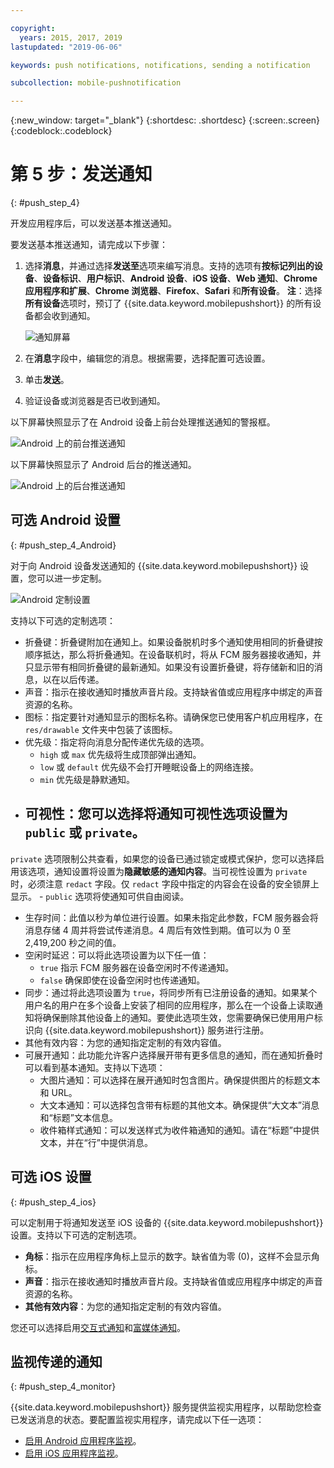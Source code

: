 ```yaml
---

copyright:
  years: 2015, 2017, 2019
lastupdated: "2019-06-06"

keywords: push notifications, notifications, sending a notification

subcollection: mobile-pushnotification

---
```


{:new_window: target="_blank"}
{:shortdesc: .shortdesc}
{:screen:.screen}
{:codeblock:.codeblock}

# 第 5 步：发送通知
{: #push_step_4}

开发应用程序后，可以发送基本推送通知。

要发送基本推送通知，请完成以下步骤：

1. 选择**消息**，并通过选择**发送至**选项来编写消息。支持的选项有**按标记列出的设备**、**设备标识**、**用户标识**、**Android 设备**、**iOS 设备**、**Web 通知**、**Chrome 应用程序和扩展**、**Chrome 浏览器**、**Firefox**、**Safari** 和**所有设备**。
**注**：选择**所有设备**选项时，预订了 {{site.data.keyword.mobilepushshort}} 的所有设备都会收到通知。
	
    ![通知屏幕](images/tag_notification.jpg "显示“发送至”、“消息”以及“其他有效内容”字段的“发送通知”屏幕")

2. 在**消息**字段中，编辑您的消息。根据需要，选择配置可选设置。
3. 单击**发送**。
3. 验证设备或浏览器是否已收到通知。

以下屏幕快照显示了在 Android 设备上前台处理推送通知的警报框。



![Android 上的前台推送通知](images/Android_Screenshot.jpg "带有测试通知的警报框")

以下屏幕快照显示了 Android 后台的推送通知。


![Android 上的后台推送通知](images/background.jpg "Android 设备上的推送通知")

## 可选 Android 设置 
{: #push_step_4_Android}

对于向 Android 设备发送通知的 {{site.data.keyword.mobilepushshort}} 设置，您可以进一步定制。 

![Android 定制设置](images/android_custom_settings.jpg "“推送通知定制设置”页面")

支持以下可选的定制选项：

- 折叠键：折叠键附加在通知上。如果设备脱机时多个通知使用相同的折叠键按顺序抵达，那么将折叠通知。在设备联机时，将从 FCM 服务器接收通知，并只显示带有相同折叠键的最新通知。如果没有设置折叠键，将存储新和旧的消息，以在以后传递。
- 声音：指示在接收通知时播放声音片段。支持缺省值或应用程序中绑定的声音资源的名称。
- 图标：指定要针对通知显示的图标名称。请确保您已使用客户机应用程序，在 `res/drawable` 文件夹中包装了该图标。
- 优先级：指定将向消息分配传递优先级的选项。 
	- `high` 或 `max` 优先级将生成顶部弹出通知。
	- `low` 或 `default` 优先级不会打开睡眠设备上的网络连接。 
	- `min` 优先级是静默通知。
- 可视性：您可以选择将通知可视性选项设置为 `public` 或 `private`。 
	- 
`private` 选项限制公共查看，如果您的设备已通过锁定或模式保护，您可以选择启用该选项，通知设置将设置为**隐藏敏感的通知内容**。当可视性设置为 `private` 时，必须注意 `redact` 字段。仅 `redact` 字段中指定的内容会在设备的安全锁屏上显示。 
	- `public` 选项将使通知可供自由阅读。
- 生存时间：此值以秒为单位进行设置。如果未指定此参数，FCM 服务器会将消息存储 4 周并将尝试传递消息。4 周后有效性到期。值可以为 0 至 2,419,200 秒之间的值。
- 空闲时延迟：可以将此选项设置为以下任一值：
	- `true` 指示 FCM 服务器在设备空闲时不传递通知。 
	- `false` 确保即使在设备空闲时也传递通知。
- 同步：通过将此选项设置为 `true`，将同步所有已注册设备的通知。如果某个用户名的用户在多个设备上安装了相同的应用程序，那么在一个设备上读取通知将确保删除其他设备上的通知。要使此选项生效，您需要确保已使用用户标识向 {{site.data.keyword.mobilepushshort}} 服务进行注册。
- 其他有效内容：为您的通知指定定制的有效内容值。
- 可展开通知：此功能允许客户选择展开带有更多信息的通知，而在通知折叠时可以看到基本通知。支持以下选项：
	- 大图片通知：可以选择在展开通知时包含图片。确保提供图片的标题文本和 URL。
	- 大文本通知：可以选择包含带有标题的其他文本。确保提供“大文本”消息和“标题”文本信息。
	- 收件箱样式通知：可以发送样式为收件箱通知的通知。请在“标题”中提供文本，并在“行”中提供消息。	 

## 可选 iOS 设置 
{: #push_step_4_ios}

可以定制用于将通知发送至 iOS 设备的 {{site.data.keyword.mobilepushshort}} 设置。支持以下可选的定制选项。

- **角标**：指示在应用程序角标上显示的数字。缺省值为零 (0)，这样不会显示角标。 
- **声音**：指示在接收通知时播放声音片段。支持缺省值或应用程序中绑定的声音资源的名称。
- **其他有效内容**：为您的通知指定定制的有效内容值。

您还可以选择启用[交互式通知](https://github.com/ibm-bluemix-mobile-services/bms-clientsdk-swift-push/tree/Doc#interactive-notifications)和[富媒体通知](https://github.com/ibm-bluemix-mobile-services/bms-clientsdk-swift-push/tree/Doc#enabling-rich-media-notifications)。

## 监视传递的通知 
{: #push_step_4_monitor}

{{site.data.keyword.mobilepushshort}} 服务提供监视实用程序，以帮助您检查已发送消息的状态。要配置监视实用程序，请完成以下任一选项：

- [启用 Android 应用程序监视](https://github.com/ibm-bluemix-mobile-services/bms-clientsdk-android-push/tree/Doc#monitoring)。
- [启用 iOS 应用程序监视](https://github.com/ibm-bluemix-mobile-services/bms-clientsdk-swift-push/tree/Doc#enable-monitoring)。
